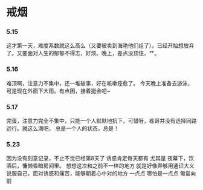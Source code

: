 # 戒烟

### 5.15
这才第一天，难度系数就这么高么（又要被卖到海艳他们组了）。已经开始想放弃了。又要面对人生的郁郁不得志，好烦。晚上，差点没顶住，艹。
### 5.16
难顶啊，注意力不集中，还一堆破事，好在咳嗽痊愈了。
今天晚上准备去游泳，可是现在外面下大雨。有点困，接着挺会吧~
### 5.17
完蛋，注意力完全不集中，只能一个人默默地抗下，可惜呀，栋哥并没有选择同路远行。就这么滴吧， 总是一个人的状态，总是！
### 5.23
因为没有刻意记录，不止不觉已经第8天了
诱惑肯定每天都有  尤其是 夜幕下，饮酒后，慵懒昏暗房间里。
想想这次和之前不一样的地方 就是好像弄够用通识大义说服自己，面对诱惑和痛苦，能够朝着心中对的地方  一点点 哪怕是一点点 匍匐向前
